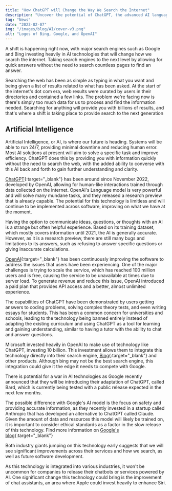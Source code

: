 ```yaml
---
title: "How ChatGPT will Change the Way We Search the Internet"
description: "Uncover the potential of ChatGPT, the advanced AI language model, and how it will transform the way we search for information."
tag: "News"
date: "2023-02-07"
img: "/images/blog/AI/cover-v3.png"
alt: "Logos of Bing, Google, and OpenAI"
---
```


A shift is happening right now, with major search engines such as Google and Bing investing heavily in AI technologies that will change how we search the internet. Taking search engines to the next level by allowing for quick answers without the need to search countless pages to find an answer.

Searching the web has been as simple as typing in what you want and being given a list of results related to what has been asked. At the start of the internet's dot com era, web results were curated by users in their directories and contained a few links. The problem we're facing now is there's simply too much data for us to process and find the information needed. Searching for anything will provide you with billions of results, and that's where a shift is taking place to provide search to the next generation

<Media source="/images/blog/AI/youtube.png"  alt="Youtube Search Results"></Media>

## Artificial Intelligence

Artificial Intelligence, or AI, is where our future is heading. Systems will be able to run 24/7, providing minimal downtime and reducing human error. Most AI solutions at present will aim to solve a specific task and improve efficiency. ChatGPT does this by providing you with information quickly without the need to search the web, with the added ability to converse with this AI back and forth to gain further understanding and clarity.

[ChatGPT](https://chat.openai.com/){:target="\_blank"} has been around since November 2022, developed by OpenAI, allowing for human-like interactions trained through data collected on the internet. OpenAI's Language model is very powerful and will solve many mundane tasks, and they released a research preview that is already capable. The potential for this technology is limitless and will continue to be implemented across software, improving on what we have at the moment.

<Media source="/images/blog/AI/chatgpt.png"  alt="ChatGPT"></Media>

Having the option to communicate ideas, questions, or thoughts with an AI is a strange but often helpful experience. Based on its training dataset, which mostly covers information until 2021, the AI is generally accurate. However, as it is a research preview, there are still many bugs and limitations to its answers, such as refusing to answer specific questions or giving inaccurate calculations.

[OpenAI](https://openai.com/){:target="\_blank"} has been continuously improving the software to address the issues that users have been experiencing. One of the major challenges is trying to scale the service, which has reached 100 million users and is free, causing the service to be unavailable at times due to server load. To generate revenue and reduce this issue, OpenAI introduced a paid plan that provides API access and a better, almost unlimited experience.

The capabilities of ChatGPT have been demonstrated by users getting answers to coding problems, solving complex theory tests, and even writing essays for students. This has been a common concern for universities and schools, leading to the technology being banned entirely instead of adapting the existing curriculum and using ChatGPT as a tool for learning and gaining understanding, similar to having a tutor with the ability to chat and answer questions.

Microsoft invested heavily in OpenAI to make use of technology like ChatGPT, investing 10 billion. This investment allows them to integrate this technology directly into their search engine, [Bing](https://bing.com/){:target="\_blank"} and other products. Although bing may not be the best search engine, this integration could give it the edge it needs to compete with Google.

There is potential for a war in AI technologies as Google recently announced that they will be introducing their adaptation of ChatGPT, called Bard, which is currently being tested with a public release expected in the next few months.

<Vid source="/images/blog/AI/bard.webm" credit="Google" thumbnail="https://storage.googleapis.com/gweb-uniblog-publish-prod/images/feb_6_AI_hero.width-1000.format-webp.webp"></Vid>

The possible difference with Google's AI model is the focus on safety and providing accurate information, as they recently invested in a startup called Anthropic that has developed an alternative to ChatGPT called Claude. Given the amount of data and resources this model will likely be trained on, it is important to consider ethical standards as a factor in the slow release of this technology. Find more information on [Google's blog](https://blog.google/technology/ai/bard-google-ai-search-updates/){:target="\_blank"}

Both industry giants jumping on this technology early suggests that we will see significant improvements across their services and how we search, as well as future software development.

As this technology is integrated into various industries, it won't be uncommon for companies to release their chatbots or services powered by AI. One significant change this technology could bring is the improvement of chat assistants, an area where Apple could invest heavily to enhance Siri.
